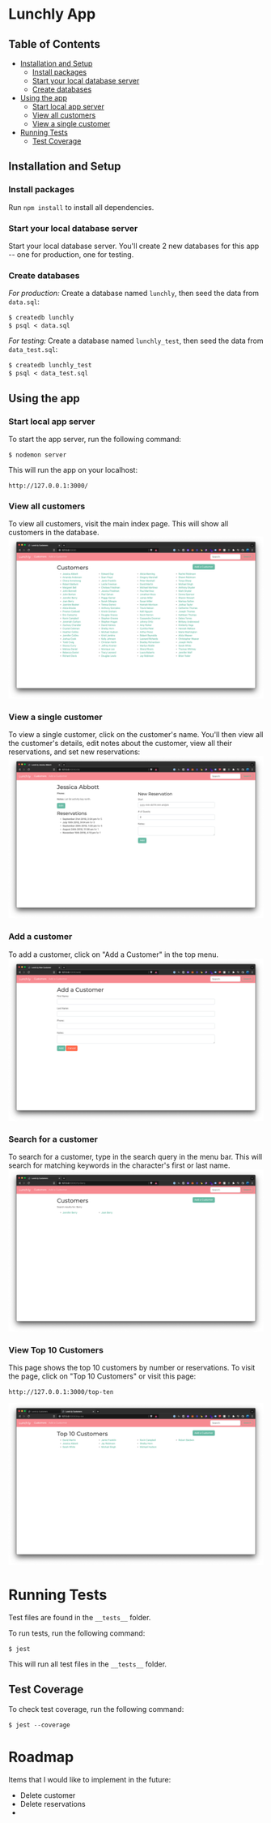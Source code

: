 # Lunchly App

## Table of Contents
- [Installation and Setup](#installation-and-setup)
    - [Install packages](#install-packages)
    - [Start your local database server](#start-your-local-database-server)
    - [Create databases](#create-databases)
- [Using the app](#using-the-app)
    - [Start local app server](#start-local-app-server)
    - [View all customers](#view-all-customers)
    - [View a single customer](#view-a-single-customer)
- [Running Tests](#running-tests)
    - [Test Coverage](#test-coverage)

## Installation and Setup

### Install packages

Run `npm install` to install all dependencies.

### Start your local database server

Start your local database server.
You'll create 2 new databases for this app -- one for production, one for testing.

### Create databases

_For production:_
Create a database named `lunchly`, then seed the data from `data.sql`:

```console
$ createdb lunchly
$ psql < data.sql
```

_For testing:_
Create a database named `lunchly_test`, then seed the data from `data_test.sql`:

```console
$ createdb lunchly_test
$ psql < data_test.sql
```

## Using the app

### Start local app server

To start the app server, run the following command:

```console
$ nodemon server
```

This will run the app on your localhost:
```
http://127.0.0.1:3000/
```

### View all customers

To view all customers, visit the main index page. This will show all customers in the database.
![Index Page](assets/images/indexpage.png)

### View a single customer

To view a single customer, click on the customer's name.
You'll then view all the customer's details, edit notes about the customer, view all their reservations, and set new reservations:
![View Customer](assets/images/single-customer.png)

### Add a customer

To add a customer, click on "Add a Customer" in the top menu.
![Add Customer](assets/images/add-customer.png)

### Search for a customer

To search for a customer, type in the search query in the menu bar.
This will search for matching keywords in the character's first or last name.
![Search Customer](assets/images/search-customer.png)

### View Top 10 Customers

This page shows the top 10 customers by number or reservations.
To visit the page, click on "Top 10 Customers" or visit this page:
```console
http://127.0.0.1:3000/top-ten
```

![Top Ten](assets/images/top-ten.png)


# Running Tests

Test files are found in the `__tests__` folder.

To run tests, run the following command:
```console
$ jest
```

This will run all test files in the `__tests__` folder.

## Test Coverage

To check test coverage, run the following command:
```console
$ jest --coverage
```

# Roadmap
Items that I would like to implement in the future:
- Delete customer
- Delete reservations
- 